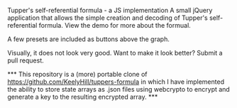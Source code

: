   Tupper's self-referential formula - a JS implementation
A small jQuery application that allows the simple creation and decoding of Tupper's self-referential formula. View the demo for more about the formual.

A few presets are included as buttons above the graph.

Visually, it does not look very good. Want to make it look better? Submit a pull request.



*** This repository is a (more) portable clone of https://github.com/KeelyHill/tuppers-formula in which I have implemented the ability to store state arrays as .json files using webcrypto to encrypt and generate a key to the resulting encrypted array. ***
